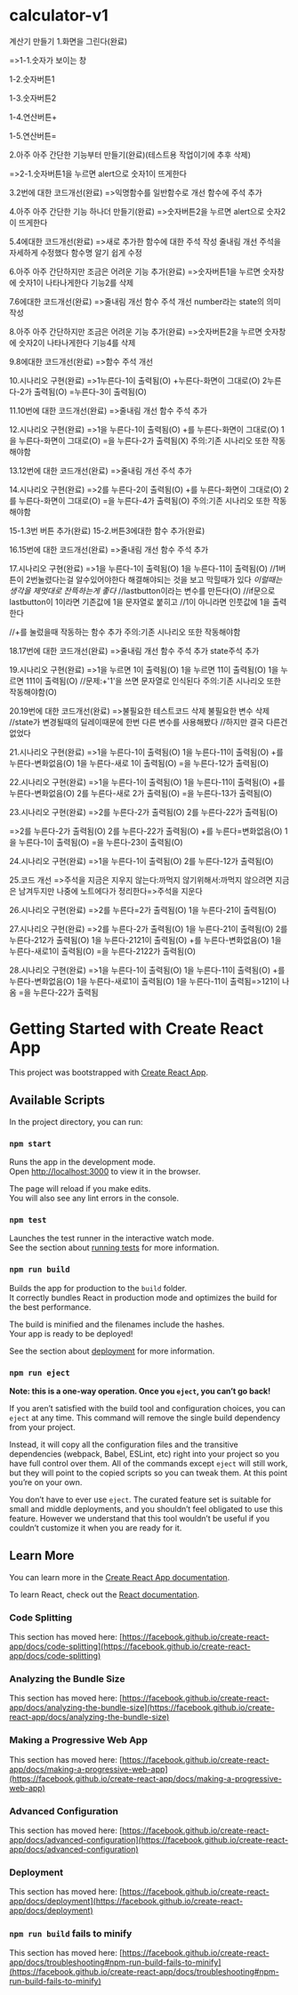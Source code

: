 # calculator-v1

계산기 만들기
1.화면을 그린다(완료)

=>1-1.숫자가 보이는 창

  1-2.숫자버튼1

  1-3.숫자버튼2

  1-4.연산버튼+

  1-5.연산버튼=

2.아주 아주 간단한 기능부터 만들기(완료)(테스트용 작업이기에 추후 삭제)

=>2-1.숫자버튼1을 누르면 alert으로 숫자1이 뜨게한다

3.2번에 대한 코드개선(완료)
=>익명함수를 일반함수로 개선
  함수에 주석 추가

4.아주 아주 간단한 기능 하나더 만들기(완료)
=>숫자버튼2을 누르면 alert으로 숫자2이 뜨게한다

5.4에대한 코드개선(완료)
=>새로 추가한 함수에 대한 주석 작성
  줄내림 개선
  주석을 자세하게 수정했다
  함수명 알기 쉽게 수정

6.아주 아주 간단하지만 조금은 어려운 기능 추가(완료)
=>숫자버튼1을 누르면 숫자창에 숫자1이 나타나게한다
  기능2를 삭제

7.6에대한 코드개선(완료)
=>줄내림 개선
  함수 주석 개선
  number라는 state의 의미 작성

8.아주 아주 간단하지만 조금은 어려운 기능 추가(완료)
=>숫자버튼2을 누르면 숫자창에 숫자2이 나타나게한다
  기능4를 삭제

9.8에대한 코드개선(완료)
=>함수 주석 개선

10.시나리오 구현(완료)
=>1누른다-1이 출력됨(O)
  +누른다-화면이 그대로(O)
  2누른다-2가 출력됨(O)
  =누른다-3이 출력됨(O)

11.10번에 대한 코드개선(완료)
=>줄내림 개선
  함수 주석 추가

12.시나리오 구현(완료)
=>1을 누른다-1이 출력됨(O)
  +를 누른다-화면이 그대로(O)
  1을 누른다-화면이 그대로(O)
  =을 누른다-2가 출력됨(X)
  주의:기존 시나리오 또한 작동해야함

13.12번에 대한 코드개선(완료)
=>줄내림 개선
  주석 추가

14.시나리오 구현(완료)
=>2를 누른다-2이 출력됨(O)
  +를 누른다-화면이 그대로(O)
  2를 누른다-화면이 그대로(O)
  =을 누른다-4가 출력됨(O)
  주의:기존 시나리오 또한 작동해야함

15-1.3번 버튼 추가(완료)
15-2.버튼3에대한 함수 추가(완료)

16.15번에 대한 코드개선(완료)
=>줄내림 개선
  함수 주석 추가

17.시나리오 구현(완료)
=>1을 누른다-1이 출력됨(O)
  1을 누른다-11이 출력됨(O)
  //1버튼이 2번눌렸다는걸 알수있어야한다 해결해야되는 것을 보고 막힐때가 있다 *이럴때는 생각을 제멋대로 잔뜩하는게 좋다*
  //lastbutton이라는 변수를 만든다(O)
  //if문으로 lastbutton이 1이라면 기존값에 1을 문자열로 붙히고
  //1이 아니라면 인풋값에 1을 출력한다

  //+를 눌렀을때 작동하는 함수 추가
  주의:기존 시나리오 또한 작동해야함

18.17번에 대한 코드개선(완료)
=>줄내림 개선
  함수 주석 추가
  state주석 추가

19.시나리오 구현(완료)
=>1을 누르면 1이 출력됨(O)
  1을 누르면 11이 출력됨(O)
  1을 누르면 111이 출력됨(O)
  //문제:+'1'을 쓰면 문자열로 인식된다
  주의:기존 시나리오 또한 작동해야함(O)

20.19번에 대한 코드개선(완료)
=>불필요한 테스트코드 삭제
  불필요한 변수 삭제
  //state가 변경될때의 딜레이때문에 한번 다른 변수를 사용해봤다
  //하지만 결국 다른건 없었다

21.시나리오 구현(완료)
=>1을 누른다-1이 출력됨(O)
  1을 누른다-11이 출력됨(O)
  +를 누른다-변화없음(O)
  1을 누른다-새로 1이 출력됨(O)
  =을 누른다-12가 출력됨(O)

22.시나리오 구현(완료)
=>1을 누른다-1이 출력됨(O)
  1을 누른다-11이 출력됨(O)
  +를 누른다-변화없음(O)
  2를 누른다-새로 2가 출력됨(O)
  =을 누른다-13가 출력됨(O)

23.시나리오 구현(완료)
=>2를 누른다-2가 출력됨(O)
  2를 누른다-22가 출력됨(O)

=>2를 누른다-2가 출력됨(O)
  2를 누른다-22가 출력됨(O)
  +를 누른다=변화없음(O)
  1을 누른다-1이 출력됨(O)
  =을 누른다-23이 출력됨(O)

24.시나리오 구현(완료)
=>1을 누른다-1이 출력됨(O)
  2를 누른다-12가 출력됨(O)

25.코드 개선
=>주석을 지금은 지우지 않는다:까먹지 않기위해서:까먹지 않으려면 지금은 
남겨두지만 나중에 노트에다가 정리한다=>주석을 지운다

26.시나리오 구현(완료)
=>2를 누른다=2가 출력됨(O)
  1을 누른다-21이 출력됨(O)

27.시나리오 구현(완료)
=>2를 누른다-2가 출력됨(O)
  1을 누른다-21이 출력됨(O)
  2를 누른다-212가 출력됨(O)
  1을 누른다-2121이 출력됨(O)
  +를 누른다-변화없음(O)
  1을 누른다-새로1이 출력됨(O)
  =을 누른다-2122가 출력됨(O)

28.시나리오 구현(완료)
=>1을 누른다-1이 출력됨(O)
  1을 누른다-11이 출력됨(O)
  +를 누른다-변화없음(O)
  1을 누른다-새로1이 출력됨(O)
  1을 누른다-11이 출력됨=>121이 나옴
  =을 누른다-22가 출력됨




















# Getting Started with Create React App

This project was bootstrapped with [Create React App](https://github.com/facebook/create-react-app).

## Available Scripts

In the project directory, you can run:

### `npm start`

Runs the app in the development mode.\
Open [http://localhost:3000](http://localhost:3000) to view it in the browser.

The page will reload if you make edits.\
You will also see any lint errors in the console.

### `npm test`

Launches the test runner in the interactive watch mode.\
See the section about [running tests](https://facebook.github.io/create-react-app/docs/running-tests) for more information.

### `npm run build`

Builds the app for production to the `build` folder.\
It correctly bundles React in production mode and optimizes the build for the best performance.

The build is minified and the filenames include the hashes.\
Your app is ready to be deployed!

See the section about [deployment](https://facebook.github.io/create-react-app/docs/deployment) for more information.

### `npm run eject`

**Note: this is a one-way operation. Once you `eject`, you can’t go back!**

If you aren’t satisfied with the build tool and configuration choices, you can `eject` at any time. This command will remove the single build dependency from your project.

Instead, it will copy all the configuration files and the transitive dependencies (webpack, Babel, ESLint, etc) right into your project so you have full control over them. All of the commands except `eject` will still work, but they will point to the copied scripts so you can tweak them. At this point you’re on your own.

You don’t have to ever use `eject`. The curated feature set is suitable for small and middle deployments, and you shouldn’t feel obligated to use this feature. However we understand that this tool wouldn’t be useful if you couldn’t customize it when you are ready for it.

## Learn More

You can learn more in the [Create React App documentation](https://facebook.github.io/create-react-app/docs/getting-started).

To learn React, check out the [React documentation](https://reactjs.org/).

### Code Splitting

This section has moved here: [https://facebook.github.io/create-react-app/docs/code-splitting](https://facebook.github.io/create-react-app/docs/code-splitting)

### Analyzing the Bundle Size

This section has moved here: [https://facebook.github.io/create-react-app/docs/analyzing-the-bundle-size](https://facebook.github.io/create-react-app/docs/analyzing-the-bundle-size)

### Making a Progressive Web App

This section has moved here: [https://facebook.github.io/create-react-app/docs/making-a-progressive-web-app](https://facebook.github.io/create-react-app/docs/making-a-progressive-web-app)

### Advanced Configuration

This section has moved here: [https://facebook.github.io/create-react-app/docs/advanced-configuration](https://facebook.github.io/create-react-app/docs/advanced-configuration)

### Deployment

This section has moved here: [https://facebook.github.io/create-react-app/docs/deployment](https://facebook.github.io/create-react-app/docs/deployment)

### `npm run build` fails to minify

This section has moved here: [https://facebook.github.io/create-react-app/docs/troubleshooting#npm-run-build-fails-to-minify](https://facebook.github.io/create-react-app/docs/troubleshooting#npm-run-build-fails-to-minify)
